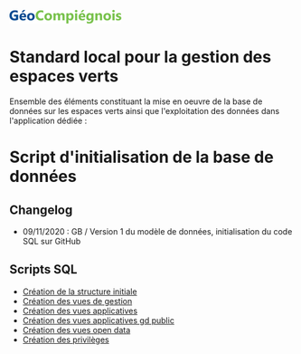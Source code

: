 ![picto](https://github.com/sigagglocompiegne/orga_gest_igeo/blob/master/doc/img/geocompiegnois_2020_reduit_v2.png)

# Standard local pour la gestion des espaces verts

Ensemble des éléments constituant la mise en oeuvre de la base de données sur les espaces verts ainsi que l'exploitation des données dans l'application dédiée :

# Script d'initialisation de la base de données

## Changelog

- 09/11/2020 : GB / Version 1 du modèle de données, initialisation du code SQL sur GitHub

## Scripts SQL 

  * [Création de la structure initiale](/bdd/tri_10_squelette.sql)
  * [Création des vues de gestion](/bdd/tri_20_vues_gestion.sql)
  * [Création des vues applicatives](/bdd/ev_21_vues_xapps.sql)
  * [Création des vues applicatives gd public](/bdd/ev_22_vues_xapps_public.sql)
  * [Création des vues open data](/bdd/ev_23_vues_xopendata.sql)
  * [Création des privilèges](/bdd/ev_99_grant.sql)
